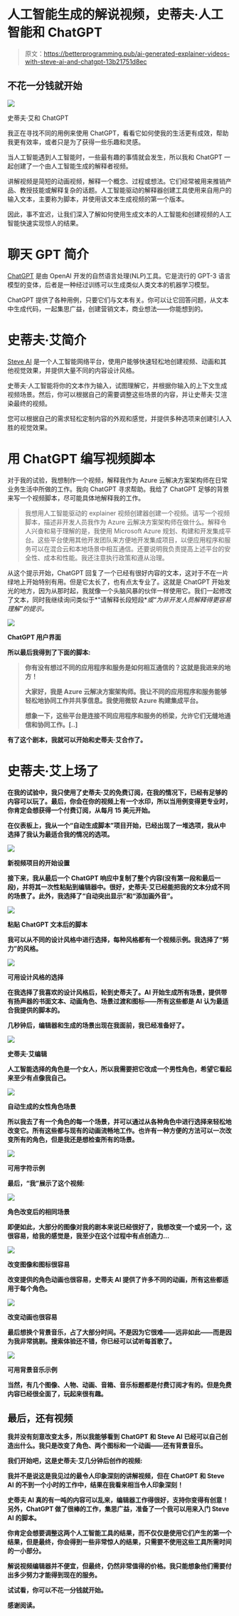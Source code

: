 # 人工智能生成的解说视频，史蒂夫·人工智能和 ChatGPT

> 原文：<https://betterprogramming.pub/ai-generated-explainer-videos-with-steve-ai-and-chatgpt-13b21751d8ec>

## 不花一分钱就开始

![](img/d6d776a6bd484acbf259cafecb8fd299.png)

史蒂夫·艾和 ChatGPT

我正在寻找不同的用例来使用 ChatGPT，看看它如何使我的生活更有成效，帮助我更有效率，或者只是为了获得一些乐趣和灵感。

当人工智能遇到人工智能时，一些最有趣的事情就会发生，所以我和 ChatGPT 一起创建了一个由人工智能生成的解释者视频。

讲解视频是简短的动画视频，解释一个概念、过程或想法。它们经常被用来推销产品、教授技能或解释复杂的话题。人工智能驱动的解释器创建工具使用来自用户的输入文本，主要称为脚本，并使用该文本生成视频的第一个版本。

因此，事不宜迟，让我们深入了解如何使用生成文本的人工智能和创建视频的人工智能快速实现惊人的结果。

# 聊天 GPT 简介

[ChatGPT](https://chat.openai.com/chat) 是由 OpenAI 开发的自然语言处理(NLP)工具。它是流行的 GPT-3 语言模型的变体，后者是一种经过训练可以生成类似人类文本的机器学习模型。

ChatGPT 提供了各种用例，只要它们与文本有关。你可以让它回答问题，从文本中生成代码，一起集思广益，创建营销文本，商业想法——你能想到的。

# 史蒂夫·艾简介

[Steve AI](https://www.steve.ai/) 是一个人工智能网络平台，使用户能够快速轻松地创建视频、动画和其他视觉效果，并提供大量不同的内容设计风格。

史蒂夫·人工智能将你的文本作为输入，试图理解它，并根据你输入的上下文生成视频场景。然后，你可以根据自己的需要调整这些场景的内容，并让史蒂夫·艾渲染最终的视频。

您可以根据自己的需求轻松定制内容的外观和感觉，并提供多种选项来创建引人入胜的视觉效果。

# 用 ChatGPT 编写视频脚本

对于我的试验，我想制作一个视频，解释我作为 Azure 云解决方案架构师在日常业务生活中所做的工作。我向 ChatGPT 寻求帮助。我给了 ChatGPT 足够的背景来写一个视频脚本，尽可能具体地解释我的工作。

> 我想用人工智能驱动的 explainer 视频创建器创建一个视频。请写一个视频脚本，描述非开发人员我作为 Azure 云解决方案架构师在做什么。解释令人兴奋和易于理解的是，我使用 Microsoft Azure 规划、构建和开发集成平台。这些平台使用其他开发团队来方便地开发集成项目，以便应用程序和服务可以在混合云和本地场景中相互通信。还要说明我负责提高上述平台的安全性、成本和性能。我还注意执行政策和遵从治理。

从这个提示开始，ChatGPT 回复了一个已经有很好内容的文本，这对于不在一片绿地上开始特别有用。但是它太长了，也有点太专业了。这就是 ChatGPT 开始发光的地方，因为从那时起，我就像一个头脑风暴的伙伴一样使用它。我们一起修改了文本，同时我继续询问类似于*“请解释长段短段***或*“为非开发人员解释得更容易理解”*的提示。**

**![](img/16383f4e02698d0b611b168682b65dad.png)**

**ChatGPT 用户界面**

**所以最后我得到了下面的脚本:**

> **你有没有想过不同的应用程序和服务是如何相互通信的？这就是我进来的地方！**
> 
> **大家好，我是 Azure 云解决方案架构师。我让不同的应用程序和服务能够轻松地协同工作并共享信息。我使用微软 Azure 构建集成平台。**
> 
> **想象一下，这些平台是连接不同应用程序和服务的桥梁，允许它们无缝地通信和协同工作。[..]**

**有了这个剧本，我就可以开始和史蒂夫·艾合作了。**

# **史蒂夫·艾上场了**

**在我的试验中，我只使用了史蒂夫·艾的免费订阅，在我的情况下，已经有足够的内容可以玩了。最后，你会在你的视频上有一个水印，所以当用例变得更专业时，你肯定会想获得一个付费订阅，从每月 15 美元开始。**

**在仪表板上，我从一个“自动生成脚本”项目开始，已经出现了一堆选项，我从中选择了我认为最适合我的情况的选项。**

**![](img/9c0ea2118e2b9112eccd6ffcbf166100.png)**

**新视频项目的开始设置**

**接下来，我从最后一个 ChatGPT 响应中复制了整个内容(没有第一段和最后一段)，并将其一次性粘贴到编辑器中。很好，史蒂夫·艾已经能把我的文本分成不同的场景了。此外，我选择了“自动突出显示”和“添加画外音”。**

**![](img/b86f62b8a57d64cf9aba324ccfd5af41.png)**

**粘贴 ChatGPT 文本后的脚本**

**我可以从不同的设计风格中进行选择，每种风格都有一个视频示例。我选择了“努力”的风格。**

**![](img/b845d5fe4cd74b433fee08088548bfc1.png)**

**可用设计风格的选择**

**在我选择了我喜欢的设计风格后，轮到史蒂夫了。AI 开始生成所有场景，提供带有扬声器的书面文本、动画角色、场景过渡和图标——所有这些都是 AI 认为最适合我提供的脚本的。**

**几秒钟后，编辑器和生成的场景出现在我面前，我已经准备好了。**

**![](img/d4b7b580efe4e6b007986a8514c747e1.png)**

**史蒂夫·艾编辑**

**人工智能选择的角色是一个女人，所以我需要把它改成一个男性角色，希望它看起来至少有点像我自己。**

**![](img/8b1a7a27c37abd2f803c80326aebfdcb.png)**

**自动生成的女性角色场景**

**所以我去了有一个角色的每一个场景，并可以通过从各种角色中进行选择来轻松地改变它。所有这些都与现有的动画流畅地工作。也许有一种方便的方法可以一次改变所有的角色，但是我还是想检查所有的场景。**

**![](img/384ab351ee915309acea8aa5ce3dbf93.png)**

**可用字符示例**

**最后，“我”展示了这个视频:**

**![](img/7e51c2774c005c6f5555876f6079ab85.png)**

**角色改变后的相同场景**

**即便如此，大部分的图像对我的剧本来说已经很好了，我想改变一个或另一个，这很容易，给我的感觉是，我至少在这个过程中有点创造力…**

**![](img/7ab8267299b98765a1327217c75507c4.png)**

**改变图像和图标很容易**

**改变提供的角色动画也很容易，史蒂夫 AI 提供了许多不同的动画，所有这些都适用于每个角色。**

**![](img/f44ecf33ca5ba7f939e8af5cdcb660b7.png)**

**改变动画也很容易**

**最后想换个背景音乐，占了大部分时间。不是因为它很难——远非如此——而是因为我非常挑剔。搜索体验还不错，你已经可以试听每首歌了。**

**![](img/3b6dd489e931b9ff0827f2ce28670dc3.png)**

**可用背景音乐示例**

**当然，有几个图像、人物、动画、音箱、音乐标题都是付费订阅才有的。但是免费内容已经很全面了，玩起来很有趣。**

## **最后，还有视频**

**我并没有刻意改变太多，所以我能够看到 ChatGPT 和 Steve AI 已经可以自己创造出什么。我只是改变了角色、两个图标和一个动画——还有背景音乐。**

**我们开始吧，这是史蒂夫·艾几分钟后创作的视频:**

**我并不是说这是我见过的最令人印象深刻的讲解视频，但在 ChatGPT 和 Steve AI 的不到一个小时的工作中，结果在我看来相当令人印象深刻！**

**史蒂夫 AI 真的有一吨的内容可以乱来，编辑器工作得很好，支持你变得有创意！另外，ChatGPT 做了很棒的工作，集思广益，准备了一个我可以用来入门 Steve AI 的脚本。**

**你肯定会想要调整这两个人工智能工具的结果，而不仅仅是使用它们产生的第一个结果，但是最终，你会得到一些非常惊人的结果，只需要不使用这些工具所需时间的一小部分。**

**解说视频编辑器并不便宜，但最终，仍然非常值得的价格。我只能想象他们需要付出多少努力才能得到现在的服务。**

**试试看，你可以不花一分钱就开始。**

**感谢阅读。**